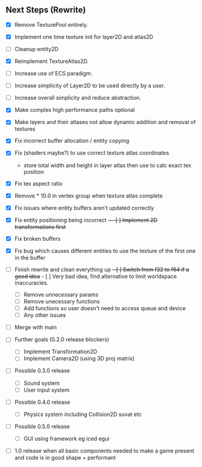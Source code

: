 ## Next Steps (Rewrite)
- [x] Remove TexturePool entirely.
- [x] Implement one time texture init for layer2D and atlas2D
- [ ] Cleanup entity2D
- [x] Reimplement TextureAtlas2D.
- [ ] Increase use of ECS paradigm.
- [ ] Increase simplicity of Layer2D to be used directly by a user.
- [ ] Increase overall simplicity and reduce abstraction.
- [x] Make complex high performance paths optional
- [x] Make layers and their atlases not allow dynamic addition and removal of textures
- [x] Fix incorrect buffer allocation / entity copying
- [x] Fix (shaders maybe?) to use correct texture atlas coordinates
  - store total width and height in layer atlas then use to calc exact tex position
- [x] Fix tex aspect ratio
- [x] Remove * 10.0 in vertex group when texture atlas complete
- [x] Fix issues where entity buffers aren't updated correctly
- [x] Fix entity positioning being incorrect
~~¬- [ ] Implement 2D transformations first~~
- [x] Fix broken buffers
- [x] Fix bug which causes different entities to use the texture of the first one in the buffer
- [ ] Finish rewrite and clean everything up
  ~~- [ ] Switch from f32 to f64 if a good idea~~
      - [ ] Very bad idea, find alternative to limit worldspace inaccuracies.
  - [ ] Remove unnecessary params
  - [ ] Remove unecessary functions
  - [ ] Add functions so user doesn't need to access queue and device
  - [ ] Any other issues
- [ ] Merge with main

- [ ] Further goals (0.2.0 release blockers)
  - [ ] Implement Transformation2D
  - [ ] Implement Camera2D (using 3D proj matrix)

- [ ] Possible 0.3.0 release
  - [ ] Sound system
  - [ ] User input system

- [ ] Possible 0.4.0 release
  - [ ] Physics system including Collision2D suvat etc

- [ ] Possible 0.5.0 release
  - [ ] GUI using framework eg iced egui

- [ ] 1.0 release when all basic components needed to make a game present and code is in good shape + performant
